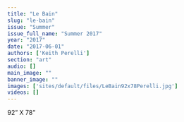```yaml
---
title: "Le Bain"
slug: "le-bain"
issue: "Summer"
issue_full_name: "Summer 2017"
year: "2017"
date: "2017-06-01"
authors: ['Keith Perelli']
section: "art"
audio: []
main_image: ""
banner_image: ""
images: ['sites/default/files/LeBain92x78Perelli.jpg']
videos: []
---
```

92” X 78”

